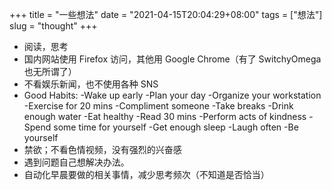 +++
title = "一些想法"
date = "2021-04-15T20:04:29+08:00"
tags = ["想法"]
slug = "thought"
+++

- 阅读，思考
- 国内网站使用 Firefox 访问，其他用 Google Chrome（有了 SwitchyOmega 也无所谓了）
- 不看娱乐新闻，也不使用各种 SNS
- Good Habits:
    -Wake up early
    -Plan your day
    -Organize your workstation
    -Exercise for 20 mins
    -Compliment someone
    -Take breaks
    -Drink enough water
    -Eat healthy
    -Read 30 mins
    -Perform acts of kindness
    -Spend some time for yourself
    -Get enough sleep
    -Laugh often
    -Be yourself
- 禁欲；不看色情视频，没有强烈的兴奋感
- 遇到问题自己想解决办法。
- 自动化早晨要做的相关事情，减少思考频次（不知道是否恰当）
